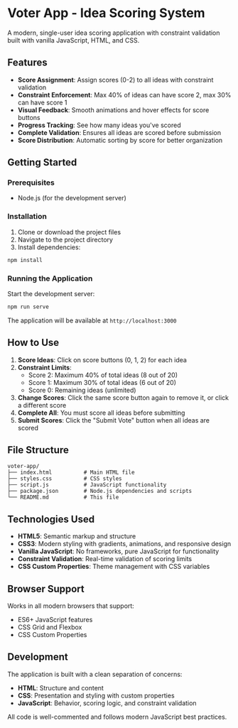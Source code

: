 # Voter App - Idea Scoring System

A modern, single-user idea scoring application with constraint validation built with vanilla JavaScript, HTML, and CSS.

## Features

- **Score Assignment**: Assign scores (0-2) to all ideas with constraint validation
- **Constraint Enforcement**: Max 40% of ideas can have score 2, max 30% can have score 1
- **Visual Feedback**: Smooth animations and hover effects for score buttons
- **Progress Tracking**: See how many ideas you've scored
- **Complete Validation**: Ensures all ideas are scored before submission
- **Score Distribution**: Automatic sorting by score for better organization

## Getting Started

### Prerequisites

- Node.js (for the development server)

### Installation

1. Clone or download the project files
2. Navigate to the project directory
3. Install dependencies:

```bash
npm install
```

### Running the Application

Start the development server:

```bash
npm run serve
```

The application will be available at `http://localhost:3000`

## How to Use

1. **Score Ideas**: Click on score buttons (0, 1, 2) for each idea
2. **Constraint Limits**:
   - Score 2: Maximum 40% of total ideas (8 out of 20)
   - Score 1: Maximum 30% of total ideas (6 out of 20)
   - Score 0: Remaining ideas (unlimited)
3. **Change Scores**: Click the same score button again to remove it, or click a different score
4. **Complete All**: You must score all ideas before submitting
5. **Submit Scores**: Click the "Submit Vote" button when all ideas are scored

## File Structure

```
voter-app/
├── index.html          # Main HTML file
├── styles.css          # CSS styles
├── script.js           # JavaScript functionality
├── package.json        # Node.js dependencies and scripts
└── README.md           # This file
```

## Technologies Used

- **HTML5**: Semantic markup and structure
- **CSS3**: Modern styling with gradients, animations, and responsive design
- **Vanilla JavaScript**: No frameworks, pure JavaScript for functionality
- **Constraint Validation**: Real-time validation of scoring limits
- **CSS Custom Properties**: Theme management with CSS variables

## Browser Support

Works in all modern browsers that support:
- ES6+ JavaScript features
- CSS Grid and Flexbox
- CSS Custom Properties

## Development

The application is built with a clean separation of concerns:
- **HTML**: Structure and content
- **CSS**: Presentation and styling with custom properties
- **JavaScript**: Behavior, scoring logic, and constraint validation

All code is well-commented and follows modern JavaScript best practices.